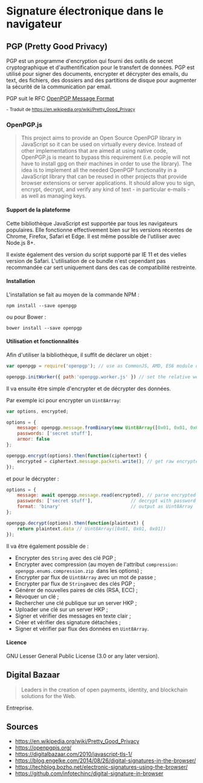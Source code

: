 # Signature électronique dans le navigateur

## PGP (Pretty Good Privacy)
PGP est un programme d'encryption qui fourni des outils de secret cryptographique et d'authentification pour le transfert de données. PGP est utilisé pour signer des documents, encrypter et décrypter des emails, du text, des fichiers, des dossiers and des partitions de disque pour augmenter la sécurité de la communication par email.

PGP suit le RFC [OpenPGP Message Format](https://tools.ietf.org/html/rfc4880)

<sub> - Traduit de https://en.wikipedia.org/wiki/Pretty_Good_Privacy</sub>

### OpenPGP.js
> This project aims to provide an Open Source OpenPGP library in JavaScript so it can be used on virtually every device. Instead of other implementations that are aimed at using native code, OpenPGP.js is meant to bypass this requirement (i.e. people will not have to install gpg on their machines in order to use the library). The idea is to implement all the needed OpenPGP functionality in a JavaScript library that can be reused in other projects that provide browser extensions or server applications. It should allow you to sign, encrypt, decrypt, and verify any kind of text - in particular e-mails - as well as managing keys.

#### Support de la plateforme
Cette bibliothèque JavaScript est supportée par tous les navigateurs populaires. Elle fonctionne effectivement bien sur les versions récentes de Chrome, Firefox, Safari et Edge.
Il est même possible de l'utiliser avec Node.js 8+.

Il existe également des version du script supporté par IE 11 et des vielles version de Safari. L'utilisation de ce bundle n'est cependant pas recommandée car sert uniquement dans des cas de compatibilité restreinte.

#### Installation
L'installation se fait au moyen de la commande NPM :
```
npm install --save openpgp
```
ou pour Bower :
```
bower install --save openpgp
```

#### Utilisation et fonctionnalités
Afin d'utiliser la bibliothèque, il suffit de déclarer un objet :
```js
var openpgp = require('openpgp'); // use as CommonJS, AMD, ES6 module or via window.openpgp

openpgp.initWorker({ path:'openpgp.worker.js' }) // set the relative web worker path
```

Il va ensuite être simple d'encrypter et de décrypter des données.

Par exemple ici pour encrypter un `Uint8Array`:
```js
var options, encrypted;

options = {
    message: openpgp.message.fromBinary(new Uint8Array([0x01, 0x01, 0x01])), // input as Message object
    passwords: ['secret stuff'],                                             // multiple passwords possible
    armor: false                                                             // don't ASCII armor (for Uint8Array output)
};

openpgp.encrypt(options).then(function(ciphertext) {
    encrypted = ciphertext.message.packets.write(); // get raw encrypted packets as Uint8Array
});
```
et pour le décrypter :
```js
options = {
    message: await openpgp.message.read(encrypted), // parse encrypted bytes
    passwords: ['secret stuff'],              // decrypt with password
    format: 'binary'                          // output as Uint8Array
};

openpgp.decrypt(options).then(function(plaintext) {
    return plaintext.data // Uint8Array([0x01, 0x01, 0x01])
});
```

Il va être également possible de :
- Encrypter des `String` avec des clé PGP ;
- Encrypter avec compression (au moyen de l'attribut `compression: openpgp.enums.compression.zip `dans les options) ;
- Encrypter par flux de `Uint8Array` avec un mot de passe ;
- Encrypter par flux de `String`avec des clés PGP ;
- Générer de nouvelles paires de clés (RSA, ECC) ;
- Révoquer un clé ;
- Rechercher une clé publique sur un server HKP ;
- Uploader une clé sur un server HKP ;
- Signer et vérifier des messages en texte clair ;
- Créer et vérifier des signature détachées ;
- Signer et vérifier par flux des données en `Uint8Array`.

#### Licence
GNU Lesser General Public License (3.0 or any later version).

## Digital Bazaar
> Leaders in the creation of open payments, identity, and blockchain solutions for the Web.

Entreprise.

## Sources
- https://en.wikipedia.org/wiki/Pretty_Good_Privacy
- https://openpgpjs.org/
- https://digitalbazaar.com/2010/javascript-tls-1/
- https://blog.engelke.com/2014/08/26/digital-signatures-in-the-browser/
- https://techblog.bozho.net/electronic-signatures-using-the-browser/
- https://github.com/infotechinc/digital-signature-in-browser
